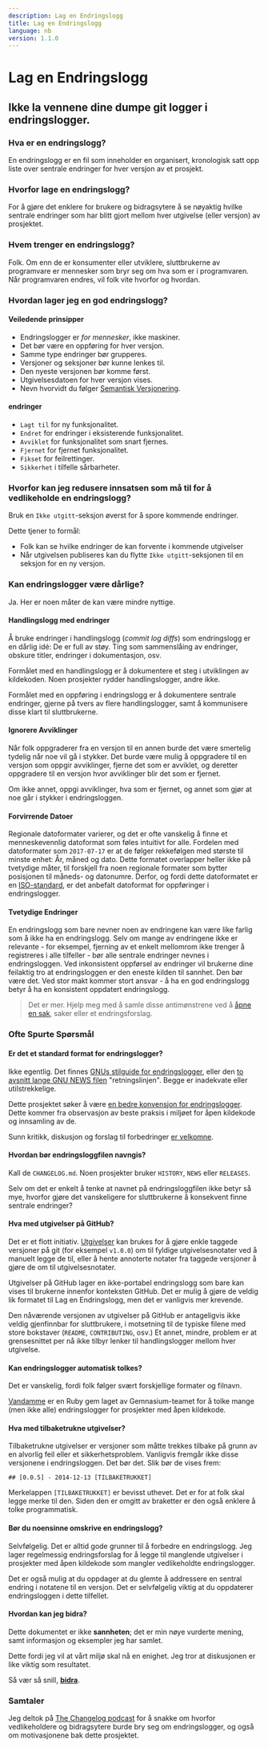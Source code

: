 ```yaml
---
description: Lag en Endringslogg
title: Lag en Endringslogg
language: nb
version: 1.1.0
---
```


# Lag en Endringslogg

## Ikke la vennene dine dumpe git logger i endringslogger.

### Hva er en endringslogg?

En endringslogg er en fil som inneholder en organisert, kronologisk satt opp liste over sentrale endringer for hver versjon av et prosjekt.

### Hvorfor lage en endringslogg?

For å gjøre det enklere for brukere og bidragsytere å se nøyaktig hvilke sentrale endringer som har blitt gjort mellom hver utgivelse (eller versjon) av prosjektet.

### Hvem trenger en endringslogg?

Folk. Om enn de er konsumenter eller utviklere, sluttbrukerne av programvare er mennesker som bryr seg om hva som er i programvaren. Når programvaren endres, vil folk vite hvorfor og hvordan.

### Hvordan lager jeg en god endringslogg?

#### Veiledende prinsipper

- Endringslogger er _for mennesker_, ikke maskiner.
- Det bør være en oppføring for hver versjon.
- Samme type endringer bør grupperes.
- Versjoner og seksjoner bør kunne lenkes til.
- Den nyeste versjonen bør komme først.
- Utgivelsesdatoen for hver versjon vises.
- Nevn hvorvidt du følger [Semantisk Versjonering](https://semver.org/).

#### endringer

- `Lagt til` for ny funksjonalitet.
- `Endret` for endringer i eksisterende funksjonalitet.
- `Avviklet` for funksjonalitet som snart fjernes.
- `Fjernet` for fjernet funksjonalitet.
- `Fikset` for feilrettinger.
- `Sikkerhet` i tilfelle sårbarheter.

### Hvorfor kan jeg redusere innsatsen som må til for å vedlikeholde en endringslogg?

Bruk en `Ikke utgitt`-seksjon øverst for å spore kommende endringer.

Dette tjener to formål:

- Folk kan se hvilke endringer de kan forvente i kommende utgivelser
- Når utgivelsen publiseres kan du flytte `Ikke utgitt`-seksjonen til en seksjon for en ny versjon.

### Kan endringslogger være dårlige?

Ja. Her er noen måter de kan være mindre nyttige.

#### Handlingslogg med endringer

Å bruke endringer i handlingslogg (_commit log diffs_) som endringslogg er en dårlig idé: De er full av støy. Ting som sammenslåing av endringer, obskure titler, endringer i dokumentasjon, osv.

Formålet med en handlingslogg er å dokumentere et steg i utviklingen av kildekoden. Noen prosjekter rydder handlingslogger, andre ikke.

Formålet med en oppføring i endringslogg er å dokumentere sentrale endringer, gjerne på tvers av flere handlingslogger, samt å kommunisere disse klart til sluttbrukerne.

#### Ignorere Avviklinger

Når folk oppgraderer fra en versjon til en annen burde det være smertelig tydelig når noe vil gå i stykker. Det burde være mulig å oppgradere til en versjon som oppgir avviklinger, fjerne det som er avviklet, og deretter oppgradere til en versjon hvor avviklinger blir det som er fjernet.

Om ikke annet, oppgi avviklinger, hva som er fjernet, og annet som gjør at noe går i stykker i endringsloggen.

#### Forvirrende Datoer

Regionale datoformater varierer, og det er ofte vanskelig å finne et menneskevennlig datoformat som føles intuitivt for alle. Fordelen med datoformater som `2017-07-17` er at de følger rekkefølgen med største til minste enhet: År, måned og dato. Dette formatet overlapper heller ikke på tvetydige måter, til forskjell fra noen regionale formater som bytter posisjonen til måneds- og datonumre. Derfor, og fordi dette datoformatet er en [ISO-standard](http://www.iso.org/iso/home/standards/iso8601.htm), er det anbefalt datoformat for oppføringer i endringslogger.

#### Tvetydige Endringer

En endringslogg som bare nevner noen av endringene kan være like farlig som å ikke ha en endringslogg. Selv om mange av endringene ikke er relevante - for eksempel, fjerning av et enkelt mellomrom ikke trenger å registreres i alle tilfeller - bør alle sentrale endringer nevnes i endringsloggen. Ved inkonsistent oppførsel av endringer vil brukerne dine feilaktig tro at endringsloggen er den eneste kilden til sannhet. Den bør være det. Ved stor makt kommer stort ansvar - å ha en god endringslogg betyr å ha en konsistent oppdatert endringslogg.

> Det er mer. Hjelp meg med å samle disse antimønstrene ved å [åpne en sak](https://github.com/olivierlacan/keep-a-changelog/issues), saker eller et endringsforslag.

### Ofte Spurte Spørsmål

#### Er det et standard format for endringslogger?

Ikke egentlig. Det finnes [GNUs stilguide for endringslogger](https://www.gnu.org/prep/standards/html_node/Style-of-Change-Logs.html#Style-of-Change-Logs), eller den [to avsnitt lange GNU NEWS filen](https://www.gnu.org/prep/standards/html_node/NEWS-File.html#NEWS-File) "retningslinjen". Begge er inadekvate eller utilstrekkelige.

Dette prosjektet søker å være [en bedre konvensjon for endringslogger](https://github.com/olivierlacan/keep-a-changelog/blob/master/CHANGELOG.md). Dette kommer fra observasjon av beste praksis i miljøet for åpen kildekode og innsamling av de.

Sunn kritikk, diskusjon og forslag til forbedringer [er velkomne](https://github.com/olivierlacan/keep-a-changelog/issues).

#### Hvordan bør endringsloggfilen navngis?

Kall de `CHANGELOG.md`. Noen prosjekter bruker `HISTORY`, `NEWS` eller `RELEASES`.

Selv om det er enkelt å tenke at navnet på endringsloggfilen ikke betyr så mye, hvorfor gjøre det vanskeligere for sluttbrukerne å konsekvent finne sentrale endringer?

#### Hva med utgivelser på GitHub?

Det er et flott initiativ. [Utgivelser](https://help.github.com/articles/creating-releases/) kan brukes for å gjøre enkle taggede versjoner på git (for eksempel `v1.0.0`) om til fyldige utgivelsesnotater ved å manuelt legge de til, eller å hente annoterte notater fra taggede versjoner å gjøre de om til utgivelsesnotater.

Utgivelser på GitHub lager en ikke-portabel endringslogg som bare kan vises til brukerne innenfor konteksten GitHub. Det er mulig å gjøre de veldig lik formatet til Lag en Endringslogg, men det er vanligvis mer krevende.

Den nåværende versjonen av utgivelser på GitHub er antageligvis ikke veldig gjenfinnbar for sluttbrukere, i motsetning til de typiske filene med store bokstaver (`README`,  `CONTRIBUTING`, osv.) Et annet, mindre, problem er at grensesnittet per nå ikke tilbyr lenker til handlingslogger mellom hver utgivelse.

#### Kan endringslogger automatisk tolkes?

Det er vanskelig, fordi folk følger svært forskjellige formater og filnavn.

[Vandamme](https://github.com/tech-angels/vandamme/) er en Ruby gem laget av Gemnasium-teamet for å tolke mange (men ikke alle) endringslogger for prosjekter med åpen kildekode.

#### Hva med tilbaketrukne utgivelser?

Tilbaketrukne utgivelser er versjoner som måtte trekkes tilbake på grunn av en alvorlig feil eller et sikkerhetsproblem. Vanligvis fremgår ikke disse versjonene i endringsloggen. Det bør det. Slik bør de vises frem:

`## [0.0.5] - 2014-12-13 [TILBAKETRUKKET]`

Merkelappen `[TILBAKETRUKKET]` er bevisst uthevet. Det er for at folk skal legge merke til den. Siden den er omgitt av braketter er den også enklere å tolke programmatisk.

#### Bør du noensinne omskrive en endringslogg?

Selvfølgelig. Det er alltid gode grunner til å forbedre en endringslogg. Jeg lager regelmessig endringsforslag for å legge til manglende utgivelser i prosjekter med åpen kildekode som mangler vedlikeholdte endringslogger.

Det er også mulig at du oppdager at du glemte å addressere en sentral endring i notatene til en versjon. Det er selvfølgelig viktig at du oppdaterer endringsloggen i dette tilfellet.

#### Hvordan kan jeg bidra?

Dette dokumentet er ikke **sannheten**; det er min nøye vurderte mening, samt informasjon og eksempler jeg har samlet.

Dette fordi jeg vil at vårt miljø skal nå en enighet. Jeg tror at diskusjonen er like viktig som resultatet.

Så vær så snill, **[bidra](https://github.com/olivierlacan/keep-a-changelog)**.

### Samtaler

Jeg deltok på [The Changelog podcast](https://changelog.com/podcast/127) for å snakke om hvorfor vedlikeholdere og bidragsytere burde bry seg om endringslogger, og også om motivasjonene bak dette prosjektet.
